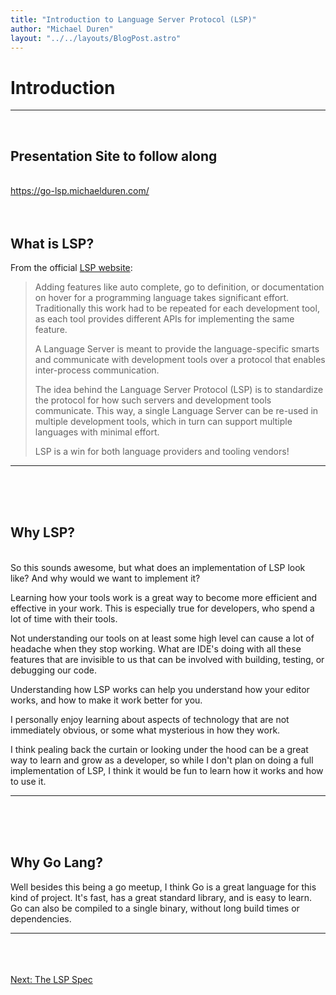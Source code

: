 ```yaml
---
title: "Introduction to Language Server Protocol (LSP)"
author: "Michael Duren"
layout: "../../layouts/BlogPost.astro"
---
```


# Introduction

<hr>
<br>

## Presentation Site to follow along

<br>
<div>
<a class="text-4xl text-indigo-700" href="https://go-lsp.michaelduren.com/">
    https://go-lsp.michaelduren.com/
</a>
</div>

<br>
<br>

## What is LSP?

From the official [LSP website](https://microsoft.github.io/language-server-protocol/):

> Adding features like auto complete, go to definition, or documentation on hover for a programming language takes significant effort. Traditionally this work had to be repeated for each development tool, as each tool provides different APIs for implementing the same feature.
>
> A Language Server is meant to provide the language-specific smarts and communicate with development tools over a protocol that enables inter-process communication.
>
> The idea behind the Language Server Protocol (LSP) is to standardize the protocol for how such servers and development tools communicate. This way, a single Language Server can be re-used in multiple development tools, which in turn can support multiple languages with minimal effort.
>
> LSP is a win for both language providers and tooling vendors!

<hr>
<br>
<br>
<br>

## Why LSP?

<br>
So this sounds awesome, but what does an implementation of LSP look like? And why would we want to implement it?

Learning how your tools work is a great way to become more efficient and effective in your work. This is especially true for developers, who spend a lot of time with their tools.

Not understanding our tools on at least some high level can cause a lot of headache when they stop working. What are IDE's doing with all these features that are invisible to us that can be involved with building, testing, or debugging our code.

Understanding how LSP works can help you understand how your editor works, and how to make it work better for you.

I personally enjoy learning about aspects of technology that are not immediately obvious, or some what mysterious in how they work.

I think pealing back the curtain or looking under the hood can be a great way to learn and grow as a developer, so while I don't plan on doing a full implementation of LSP, I think it would be fun to learn how it works and how to use it.

<hr>
<br>
<br>
<br>

## Why Go Lang?

Well besides this being a go meetup, I think Go is a great language for this kind of project. It's fast, has a great standard library, and is easy to learn. Go can also be compiled to a single binary, without long build times or dependencies.

<hr>
<br>
<br>
<br>
<a href="/slides/lsp-spec">Next: The LSP Spec</a>
